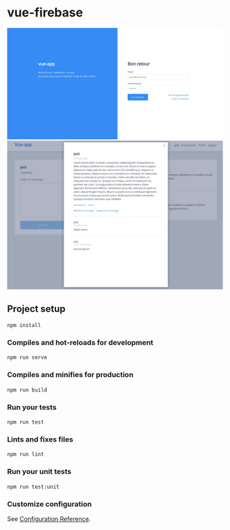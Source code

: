 # vue-firebase

<p float="left">
<img src="https://github.com/Maxime-Beaufils/vue-firebase/blob/master/img/ce2.jpg" width="600">
<img src="https://github.com/Maxime-Beaufils/vue-firebase/blob/master/img/ce1.jpg" width="600">
</p>

## Project setup
```
npm install
```

### Compiles and hot-reloads for development
```
npm run serve
```

### Compiles and minifies for production
```
npm run build
```

### Run your tests
```
npm run test
```

### Lints and fixes files
```
npm run lint
```

### Run your unit tests
```
npm run test:unit
```

### Customize configuration
See [Configuration Reference](https://cli.vuejs.org/config/).
